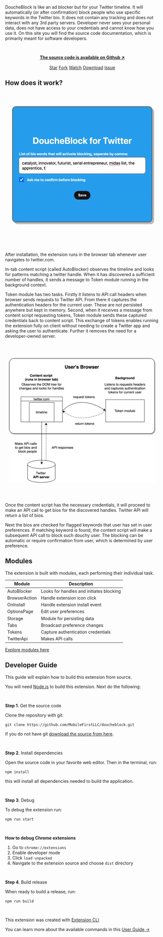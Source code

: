 DoucheBlock is like an ad blocker but for your Twitter timeline. It will automatically (or after confirmation) block people who use specific keywords in the Twitter bio. It does not contain any tracking and does not interact with any 3rd party servers. Developer never sees your personal data, does not have access to your credentials and cannot know how you use it. On this site you will find the source code documentation, which is primarily meant for software developers.

<br/>

<p align="center" style="font-weight: bold">
<a href="https://github.com/MobileFirstLLC/doucheblock" target="_blank" rel="noreferrer nofollow">The source code is available on Github ↗</a>
</p>

<p align="center" style="margin-top:1rem;">
<a class="github-button" href="https://github.com/MobileFirstLLC/doucheblock" data-color-scheme="no-preference: light; light: light; dark: dark;" data-icon="octicon-star" data-size="large" aria-label="Star MobileFirstLLC/doucheblock on GitHub">Star</a>
<a class="github-button" href="https://github.com/MobileFirstLLC/doucheblock/fork" data-color-scheme="no-preference: light; light: light; dark: dark;" data-icon="octicon-repo-forked" data-size="large" aria-label="Fork MobileFirstLLC/doucheblock on GitHub">Fork</a>
<a class="github-button" href="https://github.com/MobileFirstLLC/doucheblock/subscription" data-color-scheme="no-preference: light; light: light; dark: dark;" data-icon="octicon-eye" data-size="large" aria-label="Watch MobileFirstLLC/doucheblock on GitHub">Watch</a>
<a class="github-button" href="https://github.com/MobileFirstLLC/doucheblock/archive/master.zip" data-color-scheme="no-preference: light; light: light; dark: dark;" data-icon="octicon-download" data-size="large" aria-label="Download MobileFirstLLC/doucheblock on GitHub">Download</a>
<a class="github-button" href="https://github.com/MobileFirstLLC/doucheblock/issues" data-color-scheme="no-preference: light; light: light; dark: dark;" data-icon="octicon-issue-opened" data-size="large" aria-label="Issue MobileFirstLLC/doucheblock on GitHub">Issue</a>
</p>

## How does it work?

<img src="https://raw.githubusercontent.com/MobileFirstLLC/doucheblock/master/.github/preview.gif"
alt="system diagram" style="background:#ddd; border:2px solid #555; box-shadow:6px 6px 0 #0004; border-radius:12px; width:500px; display:block; max-width:90%; margin:4rem auto 6rem auto"/>

After installation, the extension runs in the browser tab whenever user navigates to twitter.com.

In-tab content script (called AutoBlocker) observes the timeline and looks for patterns matching
a twitter handle. When it has discovered a sufficient number of handles, it sends
a message to Token module running in the background context.

Token module has two tasks. Firstly it listens to API call headers when browser sends requests to Twitter API.
From there it captures the authentication headers for the current user. These are not
persisted anywhere but kept in memory. Second, when it receives a message from content
script requesting tokens, Token module sends these captured credentials back to content
script. This exchange of tokens enables running the extension fully on client without 
needing to create a Twitter app and asking the user to authenticate. Further it removes 
the need for a developer-owned server.

<img src="https://raw.githubusercontent.com/MobileFirstLLC/doucheblock/master/.github/diagram.png"
alt="system diagram" style="width:auto;width:600px; display:block; max-width:95%; margin:4rem auto"/>

Once the content script has the necessary credentials, it will proceed to make an API call to
get bios for the discovered handles. Twitter API will return a list of bios.

Next the bios are checked for flagged keywords that user has set in user preferences. 
If matching keyword is found, the content script will make a subsequent API call to block 
such douchy user. The blocking can be automatic or require confirmation from user, 
which is determined by user preference.

## Modules

The extension is built with modules, each performing their individual task.

| Module | Description | 
| --- | --- |
| AutoBlocker | Looks for handles and initiates blocking |
| BrowserAction | Handle extension icon click |
| OnInstall | Handle extension install event |
| OptionsPage | Edit user preferences |
| Storage | Module for persisting data |
| Tabs | Broadcast preference changes |
| Tokens | Capture authentication credentials |
| TwitterApi | Makes API calls |
 
[Explore modules here](list_module.html) 

## Developer Guide

This guide will explain how to build this extension from source.

You will need [Node.js](https://nodejs.org/en/download/) to build this extension. Next do the following:

<br/>

**Step 1**. Get the source code

Clone the repository with git:

```
git clone https://github.com/MobileFirstLLC/doucheblock.git
```

If you do not have git [download the source from here](https://github.com/MobileFirstLLC/doucheblock/archive/master.zip).

<br/>

**Step 2**. Install dependencies

Open the source code in your favorite web editor. Then in the terminal, run:

```
npm install
```

this will install all dependencies needed to build the application.

<br/>

**Step 3**. Debug

To debug the extension run:

```
npm run start
```

<br/>

**How to debug Chrome extensions**

1. Go to `chrome://extensions`
2. Enable developer mode
3. Click `load unpacked` 
4. Navigate to the extension source and choose `dist` directory

<br/>

**Step 4**. Build release

When ready to build a release, run:

```
npm run build
```

<br/>

This extension was created with [Extension CLI](https://oss.mobilefirst.me/extension-cli/)

You can learn more about the available commands in this [User Guide &rarr;](https://oss.mobilefirst.me/extension-cli/)

<br/>
